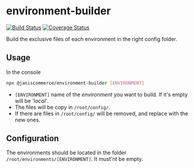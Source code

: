 # environment-builder

[![Build Status](https://travis-ci.org/janis-commerce/environment-builder.svg?branch=JCN-94-environment-builder)](https://travis-ci.org/janis-commerce/environment-builder)
[![Coverage Status](https://coveralls.io/repos/github/janis-commerce/environment-builder/badge.svg?branch=JCN-94-environment-builder)](https://coveralls.io/github/janis-commerce/environment-builder?branch=JCN-94-environment-builder)

Build the exclusive files of each environment in the right config folder.

## Usage

In the console

```sh
npx @janiscommerce/environment-builder [ENVIRONMENT]
```
* `[ENVIRONMENT]` name of the *environment* you want to build. If it's empty will be *'local'*.
* The files will be copy in `/root/config/`.
* If there are files in `/root/config/` will be removed, and replace with the new ones.

## Configuration

The environments should be located in the folder `/root/environments/[ENVIRONMENT]`. It must'nt be empty.

 